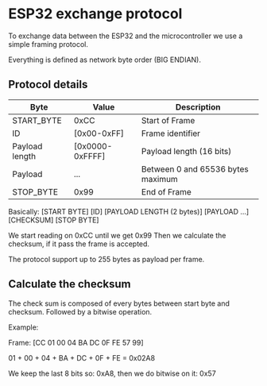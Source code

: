 # ESP32 exchange protocol

To exchange data between the ESP32 and the microcontroller we use a simple framing protocol.

Everything is defined as network byte order (BIG ENDIAN).

## Protocol details

| Byte | Value | Description |
|---|---|---|
| START_BYTE | 0xCC | Start of Frame
| ID | [0x00-0xFF] | Frame identifier
| Payload length | [0x0000-0xFFFF] | Payload length (16 bits)
| Payload | ... | Between 0 and 65536 bytes maximum
| STOP_BYTE | 0x99 | End of Frame

Basically: [START BYTE] [ID] [PAYLOAD LENGTH (2 bytes)] [PAYLOAD  ...] [CHECKSUM] [STOP BYTE] 

We start reading on 0xCC until we get 0x99
Then we calculate the checksum, if it pass the frame is accepted.

The protocol support up to 255 bytes as payload per frame.

## Calculate the checksum

The check sum is composed of every bytes between start byte and checksum. 
Followed by a bitwise operation.

Example:

Frame: [CC 01 00 04 BA DC 0F FE 57 99]

01 + 00 + 04 + BA + DC + 0F + FE = 0x02A8

We keep the last 8 bits so:
0xA8, then we do bitwise on it: 0x57

